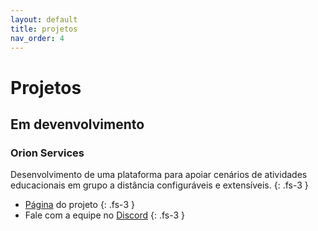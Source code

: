 ```yaml
---
layout: default
title: projetos
nav_order: 4
---  
```

  
# Projetos

## Em devenvolvimento

### Orion Services

Desenvolvimento de uma plataforma para apoiar cenários de atividades educacionais em grupo a distância configuráveis e extensíveis. 
{: .fs-3 }

* [Página](https://orion-services.dev) do projeto
{: .fs-3 }
* Fale com a equipe no [Discord](https://discord.gg/QXcNvyy) 
{: .fs-3 }

